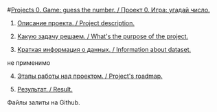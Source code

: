 
#[Projects 0. Game: guess the number. / Проект 0. Игра: угадай число.](https://github.com/Denis-python/VS_code/tree/main/Project_2)

1. [Описание проекта. / Project description.]()



2. [Какую задачу решаем. / What's the purpose of the project.]()



3. [Краткая информация о данных. / Information about dataset.]()

не применимо

4. [Этапы работы над проектом. / Project's roadmap.]()  



5. [Результат. / Result.]()


Файлы залиты на Github.


